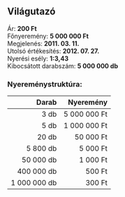 ## Világutazó

Ár: **200 Ft**<br/>
Főnyeremény: **5 000 000 Ft**<br/>
Megjelenés: **2011. 03. 11.**<br/>
Utolsó értékesítés: **2012. 07. 27.**<br/>
Nyerési esély: **1:3,43**<br/>
Kibocsátott darabszám: **5 000 000 db**<br/>

### Nyereménystruktúra:
Darab|Nyeremény
---:|---:
3 db|5 000 000 Ft
5 db|1 000 000 Ft
20 db|50 000 Ft
5 800 db|5 000 Ft
50 000 db|1 000 Ft
400 000 db|500 Ft
1 000 000 db|300 Ft
